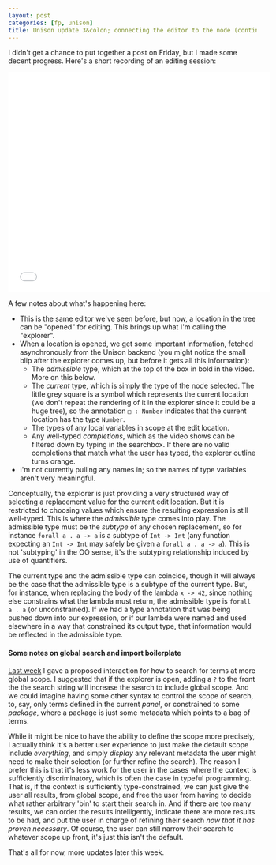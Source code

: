 ```yaml
---
layout: post
categories: [fp, unison]
title: Unison update 3&colon; connecting the editor to the node (continued)
---
```


I didn't get a chance to put together a post on Friday, but I made some decent progress. Here's a short recording of an editing session:

<iframe src="/resources/unison/unison-explorer.html" width="530" height="446" frameborder="0" webkitallowfullscreen mozallowfullscreen allowfullscreen></iframe>

A few notes about what's happening here:

* This is the same editor we've seen before, but now, a location in the tree can be "opened" for editing. This brings up what I'm calling the "explorer".
* When a location is opened, we get some important information, fetched asynchronously from the Unison backend (you might notice the small blip after the explorer comes up, but before it gets all this information):
  * The _admissible_ type, which at the top of the box in bold in the video. More on this below.
  * The _current_ type, which is simply the type of the node selected. The little grey square is a symbol which represents the current location (we don't repeat the rendering of it in the explorer since it could be a huge tree), so the annotation `□ : Number` indicates that the current location has the type `Number`.
  * The types of any local variables in scope at the edit location.
  * Any well-typed _completions_, which as the video shows can be filtered down by typing in the searchbox. If there are no valid completions that match what the user has typed, the explorer outline turns orange.
* I'm not currently pulling any names in; so the names of type variables aren't very meaningful.

Conceptually, the explorer is just providing a very structured way of selecting a replacement value for the current edit location. But it is restricted to choosing values which ensure the resulting expression is still well-typed. This is where the _admissible_ type comes into play. The admissible type must be the _subtype_ of any chosen replacement, so for instance `forall a . a -> a` is a subtype of `Int -> Int` (any function expecting an `Int -> Int` may safely be given a `forall a . a -> a`). This is not 'subtyping' in the OO sense, it's the subtyping relationship induced by use of quantifiers.

The current type and the admissible type can coincide, though it will always be the case that the admissible type is a subtype of the current type. But, for instance, when replacing the body of the lambda `x -> 42`, since nothing else constrains what the lambda must return, the admissible type is `forall a . a` (or unconstrained). If we had a type annotation that was being pushed down into our expression, or if our lambda were named and used elsewhere in a way that constrained its output type, that information would be reflected in the admissible type.

#### Some notes on global search and import boilerplate

[Last week](/2015-02-13/unison-update2.html) I gave a proposed interaction for how to search for terms at more global scope. I suggested that if the explorer is open, adding a `?` to the front the the search string will increase the search to include global scope. And we could imagine having some other syntax to control the scope of search, to, say, only terms defined in the current _panel_, or constrained to some _package_, where a package is just some metadata which points to a bag of terms.

While it might be nice to have the ability to define the scope more precisely, I actually think it's a better user experience to just make the default scope include _everything_, and simply _display_ any relevant metadata the user might need to make their selection (or further refine the search). The reason I prefer this is that it's less work for the user in the cases where the context is sufficiently discriminatory, which is often the case in typeful programming. That is, if the context is sufficiently type-constrained, we can just give the user all results, from global scope, and free the user from having to decide what rather arbitrary 'bin' to start their search in. And if there are too many results, we can order the results intelligently, indicate there are more results to be had, and put the user in charge of refining their search _now that it has proven necessary_. Of course, the user can still narrow their search to whatever scope up front, it's just this isn't the default.

That's all for now, more updates later this week.
